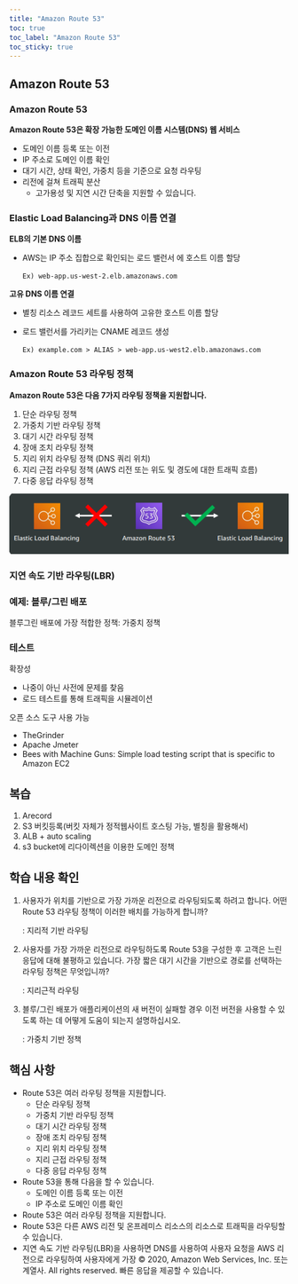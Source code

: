```yaml
---
title: "Amazon Route 53"
toc: true
toc_label: "Amazon Route 53"
toc_sticky: true
---
```


## Amazon Route 53

### Amazon Route 53

**Amazon Route 53은 확장 가능한 도메인 이름 시스템(DNS) 웹 서비스** 

- 도메인 이름 등록 또는 이전 
- IP 주소로 도메인 이름 확인
- 대기 시간, 상태 확인, 가중치 등을 기준으로 요청 라우팅
- 리전에 걸쳐 트래픽 분산 
  - 고가용성 및 지연 시간 단축을 지원할 수 있습니다.

### Elastic Load Balancing과 DNS 이름 연결

**ELB의 기본 DNS 이름** 

- AWS는 IP 주소 집합으로 확인되는 로드 밸런서 에 호스트 이름 할당

  `Ex) web-app.us-west-2.elb.amazonaws.com`

**고유 DNS 이름 연결** 

- 별칭 리소스 레코드 세트를 사용하여 고유한 호스트 이름 할당 

- 로드 밸런서를 가리키는 CNAME 레코드 생성

  `Ex) example.com > ALIAS > web-app.us-west2.elb.amazonaws.com`

### Amazon Route 53 라우팅 정책

**Amazon Route 53은 다음 7가지 라우팅 정책을 지원합니다.** 

1. 단순 라우팅 정책 
2. 가중치 기반 라우팅 정책 
3.  대기 시간 라우팅 정책 
4. 장애 조치 라우팅 정책 
5. 지리 위치 라우팅 정책 (DNS 쿼리 위치) 
6. 지리 근접 라우팅 정책 (AWS 리전 또는 위도 및 경도에 대한 트래픽 흐름) 
7. 다중 응답 라우팅 정책

![image-20231023095018201](/../images/Untitled/image-20231023095018201.png)

### 지연 속도 기반 라우팅(LBR)

### 예제: 블루/그린 배포

블루그린 배포에 가장 적합한 정책: 가중치 정책

### 테스트

확장성

- 나중이 아닌 사전에 문제를 찾음 
- 로드 테스트를 통해 트래픽을 시뮬레이션

오픈 소스 도구 사용 가능 

- TheGrinder 
- Apache Jmeter 
- Bees with Machine Guns: Simple load testing script that is specific to Amazon EC2

## 복습

1. Arecord
2. S3 버킷등록(버킷 자체가 정적웹사이트 호스팅 가능, 별칭을 활용해서)
3. ALB + auto scaling 
4. s3 bucket에 리다이렉션을 이용한 도메인 정책

## 학습 내용 확인

1. 사용자가 위치를 기반으로 가장 가까운 리전으로 라우팅되도록 하려고 합니다. 어떤 Route 53 라우팅 정책이 이러한 배치를 가능하게 합니까?

   : 지리적 기반 라우팅

2. 사용자를 가장 가까운 리전으로 라우팅하도록 Route 53을 구성한 후 고객은 느린 응답에 대해 불평하고 있습니다. 가장 짧은 대기 시간을 기반으로 경로를 선택하는 라우팅 정책은 무엇입니까?

   : 지리근적 라우팅

3. 블루/그린 배포가 애플리케이션의 새 버전이 실패할 경우 이전 버전을 사용할 수 있도록 하는 데 어떻게 도움이 되는지 설명하십시오.

   : 가중치 기반 정책

## 핵심 사항

- Route 53은 여러 라우팅 정책을 지원합니다. 
  - 단순 라우팅 정책 
  - 가중치 기반 라우팅 정책 
  - 대기 시간 라우팅 정책 
  - 장애 조치 라우팅 정책 
  - 지리 위치 라우팅 정책 
  - 지리 근접 라우팅 정책 
  - 다중 응답 라우팅 정책 
- Route 53을 통해 다음을 할 수 있습니다. 
  - 도메인 이름 등록 또는 이전 
  - IP 주소로 도메인 이름 확인 
- Route 53은 여러 라우팅 정책을 지원합니다. 
- Route 53은 다른 AWS 리전 및 온프레미스 리소스의 리소스로 트래픽을 라우팅할 수 있습니다. 
- 지연 속도 기반 라우팅(LBR)을 사용하면 DNS를 사용하여 사용자 요청을 AWS 리전으로 라우팅하여 사용자에게 가장 © 2020, Amazon Web Services, Inc. 또는 계열사. All rights reserved. 빠른 응답을 제공할 수 있습니다.


